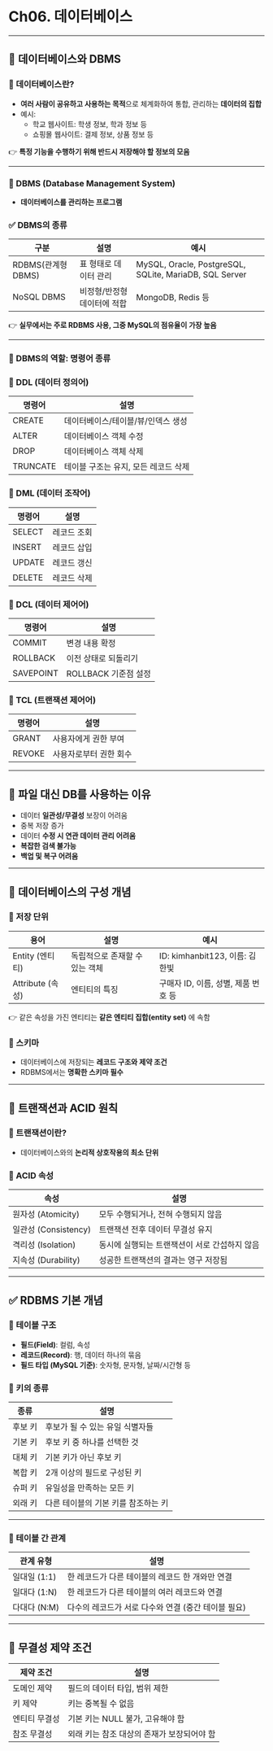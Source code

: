 # Ch06. 데이터베이스

---

## 🔹 데이터베이스와 DBMS

### 📌 데이터베이스란?

- **여러 사람이 공유하고 사용하는 목적**으로 체계화하여 통합, 관리하는 **데이터의 집합**
- 예시:
  - 학교 웹사이트: 학생 정보, 학과 정보 등
  - 쇼핑몰 웹사이트: 결제 정보, 상품 정보 등

👉 **특정 기능을 수행하기 위해 반드시 저장해야 할 정보의 모음**

---

### 📌 DBMS (Database Management System)

- **데이터베이스를 관리하는 프로그램**

### ✅ DBMS의 종류

| 구분               | 설명                        | 예시                                                   |
| ------------------ | --------------------------- | ------------------------------------------------------ |
| RDBMS(관계형 DBMS) | 표 형태로 데이터 관리       | MySQL, Oracle, PostgreSQL, SQLite, MariaDB, SQL Server |
| NoSQL DBMS         | 비정형/반정형 데이터에 적합 | MongoDB, Redis 등                                      |

👉 **실무에서는 주로 RDBMS 사용, 그중 MySQL의 점유율이 가장 높음**

---

### 📌 DBMS의 역할: 명령어 종류

### 🔹 DDL (데이터 정의어)

| 명령어   | 설명                                 |
| -------- | ------------------------------------ |
| CREATE   | 데이터베이스/테이블/뷰/인덱스 생성   |
| ALTER    | 데이터베이스 객체 수정               |
| DROP     | 데이터베이스 객체 삭제               |
| TRUNCATE | 테이블 구조는 유지, 모든 레코드 삭제 |

### 🔹 DML (데이터 조작어)

| 명령어 | 설명        |
| ------ | ----------- |
| SELECT | 레코드 조회 |
| INSERT | 레코드 삽입 |
| UPDATE | 레코드 갱신 |
| DELETE | 레코드 삭제 |

### 🔹 DCL (데이터 제어어)

| 명령어    | 설명                 |
| --------- | -------------------- |
| COMMIT    | 변경 내용 확정       |
| ROLLBACK  | 이전 상태로 되돌리기 |
| SAVEPOINT | ROLLBACK 기준점 설정 |

### 🔹 TCL (트랜잭션 제어어)

| 명령어 | 설명                   |
| ------ | ---------------------- |
| GRANT  | 사용자에게 권한 부여   |
| REVOKE | 사용자로부터 권한 회수 |

---

## 🔹 파일 대신 DB를 사용하는 이유

- 데이터 **일관성/무결성** 보장이 어려움
- 중복 저장 증가
- 데이터 **수정 시 연관 데이터 관리 어려움**
- **복잡한 검색 불가능**
- **백업 및 복구 어려움**

---

## 🔹 데이터베이스의 구성 개념

### 📌 저장 단위

| 용어             | 설명                           | 예시                                |
| ---------------- | ------------------------------ | ----------------------------------- |
| Entity (엔티티)  | 독립적으로 존재할 수 있는 객체 | ID: kimhanbit123, 이름: 김한빛      |
| Attribute (속성) | 엔티티의 특징                  | 구매자 ID, 이름, 성별, 제품 번호 등 |

👉 같은 속성을 가진 엔티티는 **같은 엔티티 집합(entity set)** 에 속함

### 📌 스키마

- 데이터베이스에 저장되는 **레코드 구조와 제약 조건**
- RDBMS에서는 **명확한 스키마 필수**

---

## 🔹 트랜잭션과 ACID 원칙

### 📌 트랜잭션이란?

- 데이터베이스와의 **논리적 상호작용의 최소 단위**

### 📌 ACID 속성

| 속성                 | 설명                                          |
| -------------------- | --------------------------------------------- |
| 원자성 (Atomicity)   | 모두 수행되거나, 전혀 수행되지 않음           |
| 일관성 (Consistency) | 트랜잭션 전후 데이터 무결성 유지              |
| 격리성 (Isolation)   | 동시에 실행되는 트랜잭션이 서로 간섭하지 않음 |
| 지속성 (Durability)  | 성공한 트랜잭션의 결과는 영구 저장됨          |

---

## ✅ RDBMS 기본 개념

### 📌 테이블 구조

- **필드(Field)**: 컬럼, 속성
- **레코드(Record)**: 행, 데이터 하나의 묶음
- **필드 타입 (MySQL 기준)**: 숫자형, 문자형, 날짜/시간형 등

### 📌 키의 종류

| 종류    | 설명                                |
| ------- | ----------------------------------- |
| 후보 키 | 후보가 될 수 있는 유일 식별자들     |
| 기본 키 | 후보 키 중 하나를 선택한 것         |
| 대체 키 | 기본 키가 아닌 후보 키              |
| 복합 키 | 2개 이상의 필드로 구성된 키         |
| 슈퍼 키 | 유일성을 만족하는 모든 키           |
| 외래 키 | 다른 테이블의 기본 키를 참조하는 키 |

---

### 📌 테이블 간 관계

| 관계 유형    | 설명                                                |
| ------------ | --------------------------------------------------- |
| 일대일 (1:1) | 한 레코드가 다른 테이블의 레코드 한 개와만 연결     |
| 일대다 (1:N) | 한 레코드가 다른 테이블의 여러 레코드와 연결        |
| 다대다 (N:M) | 다수의 레코드가 서로 다수와 연결 (중간 테이블 필요) |

---

## 🔹 무결성 제약 조건

| 제약 조건     | 설명                                       |
| ------------- | ------------------------------------------ |
| 도메인 제약   | 필드의 데이터 타입, 범위 제한              |
| 키 제약       | 키는 중복될 수 없음                        |
| 엔티티 무결성 | 기본 키는 NULL 불가, 고유해야 함           |
| 참조 무결성   | 외래 키는 참조 대상의 존재가 보장되어야 함 |
